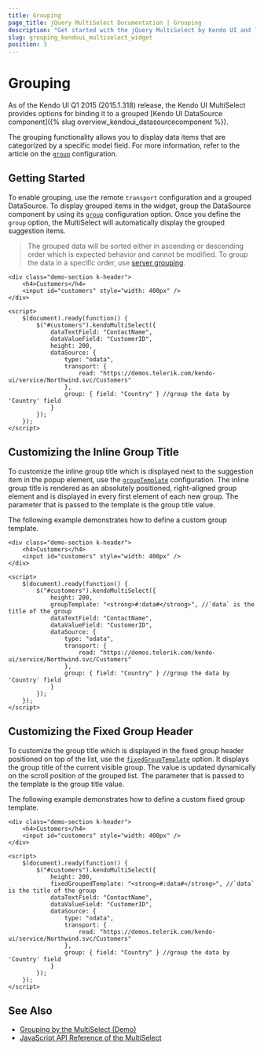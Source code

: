 ```yaml
---
title: Grouping
page_title: jQuery MultiSelect Documentation | Grouping
description: "Get started with the jQuery MultiSelect by Kendo UI and learn how to configure its grouping functionality."
slug: grouping_kendoui_multiselect_widget
position: 3
---
```


# Grouping

As of the Kendo UI Q1 2015 (2015.1.318) release, the Kendo UI MultiSelect provides options for binding it to a grouped [Kendo UI DataSource component]({% slug overview_kendoui_datasourcecomponent %}).

The grouping functionality allows you to display data items that are categorized by a specific model field. For more information, refer to the article on the [`group`](https://docs.telerik.com/kendo-ui/api/javascript/data/datasource/configuration/group) configuration.

## Getting Started

To enable grouping, use the remote `transport` configuration and a grouped DataSource. To display grouped items in the widget, group the DataSource component by using its [`group`](https://docs.telerik.com/kendo-ui/api/javascript/data/datasource/configuration/group) configuration option. Once you define the `group` option, the MultiSelect will automatically display the grouped suggestion items.

> The grouped data will be sorted either in ascending or descending order which is expected behavior and cannot be modified. To group the data in a specific order, use [server grouping](/api/javascript/data/datasource/configuration/servergrouping).

```dojo
<div class="demo-section k-header">
    <h4>Customers</h4>
    <input id="customers" style="width: 400px" />
</div>

<script>
    $(document).ready(function() {
        $("#customers").kendoMultiSelect({
            dataTextField: "ContactName",
            dataValueField: "CustomerID",
            height: 200,
            dataSource: {
                type: "odata",
                transport: {
                    read: "https://demos.telerik.com/kendo-ui/service/Northwind.svc/Customers"
                },
                group: { field: "Country" } //group the data by 'Country' field
            }
        });
    });
</script>
```

## Customizing the Inline Group Title

To customize the inline group title which is displayed next to the suggestion item in the popup element, use the [`groupTemplate`](https://docs.telerik.com/kendo-ui/api/javascript/ui/multiselect/configuration/grouptemplate) configuration. The inline group title is rendered as an absolutely positioned, right-aligned group element and is displayed in every first element of each new group. The parameter that is passed to the template is the group title value.

The following example demonstrates how to define a custom group template.

```dojo
<div class="demo-section k-header">
    <h4>Customers</h4>
    <input id="customers" style="width: 400px" />
</div>

<script>
    $(document).ready(function() {
        $("#customers").kendoMultiSelect({
            height: 200,
            groupTemplate: "<strong>#:data#</strong>", //`data` is the title of the group
            dataTextField: "ContactName",
            dataValueField: "CustomerID",
            dataSource: {
                type: "odata",
                transport: {
                    read: "https://demos.telerik.com/kendo-ui/service/Northwind.svc/Customers"
                },
                group: { field: "Country" } //group the data by 'Country' field
            }
        });
    });
</script>
```

## Customizing the Fixed Group Header

To customize the group title which is displayed in the fixed group header positioned on top of the list, use the [`fixedGroupTemplate`](https://docs.telerik.com/kendo-ui/api/javascript/ui/multiselect/configuration/fixedgrouptemplate) option. It displays the group title of the current visible group. The value is updated dynamically on the scroll position of the grouped list. The parameter that is passed to the template is the group title value.

The following example demonstrates how to define a custom fixed group template.

```dojo
<div class="demo-section k-header">
    <h4>Customers</h4>
    <input id="customers" style="width: 400px" />
</div>

<script>
    $(document).ready(function() {
        $("#customers").kendoMultiSelect({
            height: 200,
            fixedGroupedTemplate: "<strong>#:data#</strong>", //`data` is the title of the group
            dataTextField: "ContactName",
            dataValueField: "CustomerID",
            dataSource: {
                type: "odata",
                transport: {
                    read: "https://demos.telerik.com/kendo-ui/service/Northwind.svc/Customers"
                },
                group: { field: "Country" } //group the data by 'Country' field
            }
        });
    });
</script>
```

## See Also

* [Grouping by the MultiSelect (Demo)](https://demos.telerik.com/kendo-ui/multiselect/grouping)
* [JavaScript API Reference of the MultiSelect](/api/javascript/ui/multiselect)
